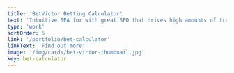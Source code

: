 ```yaml
---
title: 'BetVictor Betting Calculator'
text: 'Intuitive SPA for with great SEO that drives high amounts of traffic to the site'
type: 'work'
sortOrder: 5
link: '/portfolio/bet-calculator'
linkText: 'Find out more'
image: '/img/cards/bet-victor-thumbnail.jpg'
key: bet-calculator
---
```

